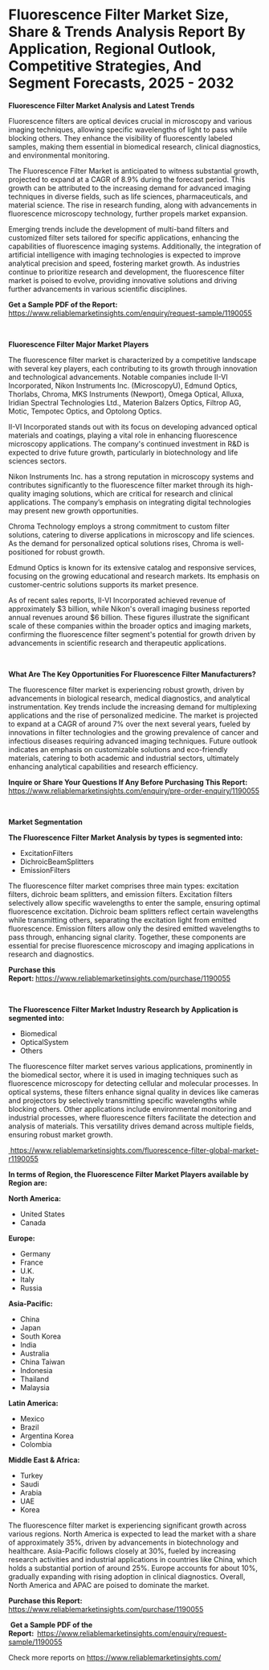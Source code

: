 <p><h1>Fluorescence Filter Market Size, Share & Trends Analysis Report By Application, Regional Outlook, Competitive Strategies, And Segment Forecasts, 2025 - 2032</h1></p><p><strong>Fluorescence Filter Market Analysis and Latest Trends</strong></p>
<p><p>Fluorescence filters are optical devices crucial in microscopy and various imaging techniques, allowing specific wavelengths of light to pass while blocking others. They enhance the visibility of fluorescently labeled samples, making them essential in biomedical research, clinical diagnostics, and environmental monitoring.</p><p>The Fluorescence Filter Market is anticipated to witness substantial growth, projected to expand at a CAGR of 8.9% during the forecast period. This growth can be attributed to the increasing demand for advanced imaging techniques in diverse fields, such as life sciences, pharmaceuticals, and material science. The rise in research funding, along with advancements in fluorescence microscopy technology, further propels market expansion. </p><p>Emerging trends include the development of multi-band filters and customized filter sets tailored for specific applications, enhancing the capabilities of fluorescence imaging systems. Additionally, the integration of artificial intelligence with imaging technologies is expected to improve analytical precision and speed, fostering market growth. As industries continue to prioritize research and development, the fluorescence filter market is poised to evolve, providing innovative solutions and driving further advancements in various scientific disciplines.</p></p>
<p><strong>Get a Sample PDF of the Report:&nbsp;</strong> <a href="https://www.reliablemarketinsights.com/enquiry/request-sample/1190055?utm_campaign=3551&utm_medium=2&utm_source=Github&utm_content=ia&utm_term=10042025&utm_id=fluorescence-filter">https://www.reliablemarketinsights.com/enquiry/request-sample/1190055</a></p>
<p>&nbsp;</p>
<p><strong>Fluorescence Filter Major Market Players</strong></p>
<p><p>The fluorescence filter market is characterized by a competitive landscape with several key players, each contributing to its growth through innovation and technological advancements. Notable companies include II-VI Incorporated, Nikon Instruments Inc. (MicroscopyU), Edmund Optics, Thorlabs, Chroma, MKS Instruments (Newport), Omega Optical, Alluxa, Iridian Spectral Technologies Ltd., Materion Balzers Optics, Filtrop AG, Motic, Tempotec Optics, and Optolong Optics.</p><p>II-VI Incorporated stands out with its focus on developing advanced optical materials and coatings, playing a vital role in enhancing fluorescence microscopy applications. The company's continued investment in R&D is expected to drive future growth, particularly in biotechnology and life sciences sectors.</p><p>Nikon Instruments Inc. has a strong reputation in microscopy systems and contributes significantly to the fluorescence filter market through its high-quality imaging solutions, which are critical for research and clinical applications. The company’s emphasis on integrating digital technologies may present new growth opportunities.</p><p>Chroma Technology employs a strong commitment to custom filter solutions, catering to diverse applications in microscopy and life sciences. As the demand for personalized optical solutions rises, Chroma is well-positioned for robust growth.</p><p>Edmund Optics is known for its extensive catalog and responsive services, focusing on the growing educational and research markets. Its emphasis on customer-centric solutions supports its market presence.</p><p>As of recent sales reports, II-VI Incorporated achieved revenue of approximately $3 billion, while Nikon's overall imaging business reported annual revenues around $6 billion. These figures illustrate the significant scale of these companies within the broader optics and imaging markets, confirming the fluorescence filter segment's potential for growth driven by advancements in scientific research and therapeutic applications.</p></p>
<p>&nbsp;</p>
<p><strong>What Are The Key Opportunities For Fluorescence Filter Manufacturers?</strong></p>
<p><p>The fluorescence filter market is experiencing robust growth, driven by advancements in biological research, medical diagnostics, and analytical instrumentation. Key trends include the increasing demand for multiplexing applications and the rise of personalized medicine. The market is projected to expand at a CAGR of around 7% over the next several years, fueled by innovations in filter technologies and the growing prevalence of cancer and infectious diseases requiring advanced imaging techniques. Future outlook indicates an emphasis on customizable solutions and eco-friendly materials, catering to both academic and industrial sectors, ultimately enhancing analytical capabilities and research efficiency.</p></p>
<p><strong>Inquire or Share Your Questions If Any Before Purchasing This Report:</strong> <a href="https://www.reliablemarketinsights.com/enquiry/pre-order-enquiry/1190055?utm_campaign=3551&utm_medium=2&utm_source=Github&utm_content=ia&utm_term=10042025&utm_id=fluorescence-filter">https://www.reliablemarketinsights.com/enquiry/pre-order-enquiry/1190055</a></p>
<p>&nbsp;</p>
<p><strong>Market Segmentation</strong></p>
<p><strong>The Fluorescence Filter Market Analysis by types is segmented into:</strong></p>
<p><ul><li>ExcitationFilters</li><li>DichroicBeamSplitters</li><li>EmissionFilters</li></ul></p>
<p><p>The fluorescence filter market comprises three main types: excitation filters, dichroic beam splitters, and emission filters. Excitation filters selectively allow specific wavelengths to enter the sample, ensuring optimal fluorescence excitation. Dichroic beam splitters reflect certain wavelengths while transmitting others, separating the excitation light from emitted fluorescence. Emission filters allow only the desired emitted wavelengths to pass through, enhancing signal clarity. Together, these components are essential for precise fluorescence microscopy and imaging applications in research and diagnostics.</p></p>
<p><strong>Purchase this Report:&nbsp;</strong><a href="https://www.reliablemarketinsights.com/purchase/1190055?utm_campaign=3551&utm_medium=2&utm_source=Github&utm_content=ia&utm_term=10042025&utm_id=fluorescence-filter">https://www.reliablemarketinsights.com/purchase/1190055</a></p>
<p>&nbsp;</p>
<p><strong>The Fluorescence Filter Market Industry Research by Application is segmented into:</strong></p>
<p><ul><li>Biomedical</li><li>OpticalSystem</li><li>Others</li></ul></p>
<p><p>The fluorescence filter market serves various applications, prominently in the biomedical sector, where it is used in imaging techniques such as fluorescence microscopy for detecting cellular and molecular processes. In optical systems, these filters enhance signal quality in devices like cameras and projectors by selectively transmitting specific wavelengths while blocking others. Other applications include environmental monitoring and industrial processes, where fluorescence filters facilitate the detection and analysis of materials. This versatility drives demand across multiple fields, ensuring robust market growth.</p></p>
<p><a href="https://www.reliablemarketinsights.com/fluorescence-filter-global-market-r1190055?utm_campaign=3551&utm_medium=2&utm_source=Github&utm_content=ia&utm_term=10042025&utm_id=fluorescence-filter">&nbsp;https://www.reliablemarketinsights.com/fluorescence-filter-global-market-r1190055</a></p>
<p><strong>In terms of Region, the Fluorescence Filter Market Players available by Region are:</strong></p>
<p>
    <p> <strong> North America: </strong>
        <ul>
            <li>United States</li>
            <li>Canada</li>
        </ul>
        </p> 
    <p> <strong> Europe: </strong>
        <ul>
            <li>Germany</li>
            <li>France</li>
            <li>U.K.</li>
            <li>Italy</li>
            <li>Russia</li>
        </ul>
        </p> 
    <p> <strong> Asia-Pacific: </strong>
        <ul>
            <li>China</li>
            <li>Japan</li>
            <li>South Korea</li>
            <li>India</li>
            <li>Australia</li>
            <li>China Taiwan</li>
            <li>Indonesia</li>
            <li>Thailand</li>
            <li>Malaysia</li>
        </ul>
        </p> 
    <p> <strong> Latin America: </strong>
        <ul>
            <li>Mexico</li>
            <li>Brazil</li>
            <li>Argentina Korea</li>
            <li>Colombia</li>
        </ul>
        </p> 
    <p> <strong> Middle East & Africa: </strong>
        <ul>
            <li>Turkey</li>
            <li>Saudi</li>
            <li>Arabia</li>
            <li>UAE</li>
            <li>Korea</li>
        </ul>
    </p>
    </p>
<p><p>The fluorescence filter market is experiencing significant growth across various regions. North America is expected to lead the market with a share of approximately 35%, driven by advancements in biotechnology and healthcare. Asia-Pacific follows closely at 30%, fueled by increasing research activities and industrial applications in countries like China, which holds a substantial portion of around 25%. Europe accounts for about 10%, gradually expanding with rising adoption in clinical diagnostics. Overall, North America and APAC are poised to dominate the market.</p></p>
<p><strong>Purchase this Report: </strong><a href="https://www.reliablemarketinsights.com/purchase/1190055?utm_campaign=3551&utm_medium=2&utm_source=Github&utm_content=ia&utm_term=10042025&utm_id=fluorescence-filter">https://www.reliablemarketinsights.com/purchase/1190055</a></p>
<p>&nbsp;<strong>Get a Sample PDF of the Report:&nbsp;&nbsp;</strong><a href="https://www.reliablemarketinsights.com/enquiry/request-sample/1190055?utm_campaign=3551&utm_medium=2&utm_source=Github&utm_content=ia&utm_term=10042025&utm_id=fluorescence-filter">https://www.reliablemarketinsights.com/enquiry/request-sample/1190055</a></p>
<p><strong></strong></p>
<p>Check more reports on <a href="https://www.reliablemarketinsights.com/?utm_campaign=3551&utm_medium=2&utm_source=Github&utm_content=ia&utm_term=10042025&utm_id=fluorescence-filter">https://www.reliablemarketinsights.com/</a></p>